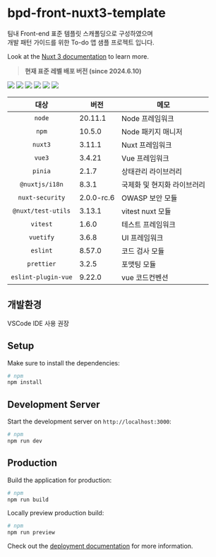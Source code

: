 # bpd-front-nuxt3-template
팀내 Front-end 표준 템플릿 스캐폴딩으로 구성하였으며   
개발 패턴 가이드를 위한 To-do 앱 샘플 프로젝트 입니다.

Look at the [Nuxt 3 documentation](https://nuxt.com/docs/getting-started/introduction) to learn more.

> **현재 표준 레벨 배포 버전 (since 2024.6.10)**

<div>
  <img src="https://img.shields.io/badge/Node.js-20.11.1-5FA04E?style=flat&logo=nodedotjs&logoColor=%235FA04E" />
  <img src="https://img.shields.io/badge/npm-10.5.0-CB3837?style=flat&logo=npm&logoColor=#CB3837" />
  <img src="https://img.shields.io/badge/Nuxt.js-3.11.1-00DC82?style=flat&logo=nuxtdotjs&logoColor=#00DC82" />
  <img src="https://img.shields.io/badge/Vue.js-3.4.21-4FC08D?style=flat&logo=vuedotjs&logoColor=#4FC08D" />
  <img src="https://img.shields.io/badge/Vuetify-3.6.8-1867C0?style=flat&logo=vuetify&logoColor=#1867C0" />
  <img src="https://img.shields.io/badge/Vitest-1.6.0-6E9F18?style=flat&logo=vitest&logoColor=#6E9F18" />
</div>

| 대상 | 버전 | 메모 |
|:---:|---|---|
| `node` | 20.11.1 | Node 프레임워크 |
| `npm`| 10.5.0 | Node 패키지 매니저 |
| `nuxt3` | 3.11.1 | Nuxt 프레임워크 |
| `vue3`| 3.4.21 | Vue 프레임워크 |
| `pinia` | 2.1.7 | 상태관리 라이브러리 |
| `@nuxtjs/i18n` | 8.3.1 | 국제화 및 현지화 라이브러리 |
| `nuxt-security` | 2.0.0-rc.6 | OWASP 보안 모듈 |
| `@nuxt/test-utils` | 3.13.1 | vitest nuxt 모듈 |
| `vitest` | 1.6.0 | 테스트 프레임워크 |
| `vuetify` | 3.6.8 | UI 프레임워크 |
| `eslint` | 8.57.0 | 코드 검사 모듈 |
| `prettier` | 3.2.5 | 포맷팅 모듈 |
| `eslint-plugin-vue` | 9.22.0 | vue 코드컨벤션 |

## 개발환경 
VSCode IDE 사용 권장 

## Setup

Make sure to install the dependencies:

```bash
# npm
npm install
```

## Development Server
Start the development server on `http://localhost:3000`:
```bash
# npm
npm run dev
```

## Production

Build the application for production:

```bash
# npm
npm run build
```

Locally preview production build:

```bash
# npm
npm run preview
```

Check out the [deployment documentation](https://nuxt.com/docs/getting-started/deployment) for more information.
